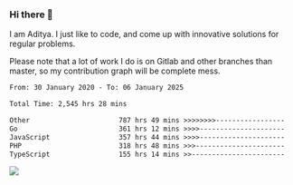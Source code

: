 ### Hi there 👋

I am Aditya. I just like to code, and come up with innovative solutions for regular problems.

Please note that a lot of work I do is on Gitlab and other branches than master, so my contribution graph will be complete mess.

<!--START_SECTION:waka-->

```txt
From: 30 January 2020 - To: 06 January 2025

Total Time: 2,545 hrs 28 mins

Other                      787 hrs 49 mins >>>>>>>>-----------------   30.95 %
Go                         361 hrs 12 mins >>>>---------------------   14.19 %
JavaScript                 357 hrs 44 mins >>>>---------------------   14.05 %
PHP                        318 hrs 48 mins >>>----------------------   12.52 %
TypeScript                 155 hrs 14 mins >>-----------------------   06.10 %
```

<!--END_SECTION:waka-->

![](https://komarev.com/ghpvc/?username=BrainBuzzer)

